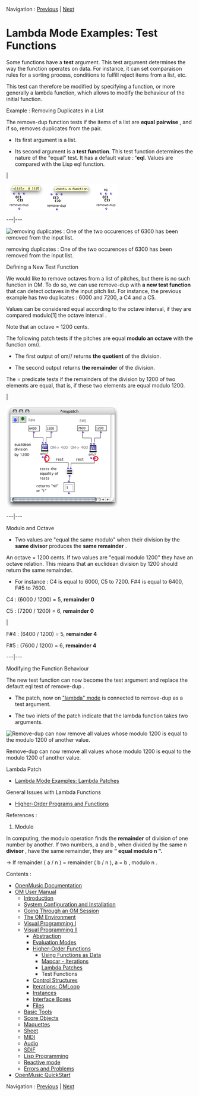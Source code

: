 Navigation : [Previous](LambdaPatch "page précédente\(Lambda
Patches\)") | [Next](Control "Next\(Control
Structures\)")


# Lambda Mode Examples: Test Functions

Some functions have a **test** argument. This test argument determines the way
the function operates on data. For instance, it can set comparaison rules for
a sorting process, conditions to fulfill reject items from a list, etc.

This test can therefore be modified by specifying a function, or more
generally a lambda function, which allows to modify the behaviour of the
initial function.

Example : Removing Duplicates in a List

The remove-dup function tests if the items of a list are **equal**
**pairwise** , and if so, removes duplicates from the pair.

  * Its first argument is a list.

  * Its second argument is a **test function**. This test function determines the nature of the "equal" test. It has a default value : **'eql**. Values are compared with the Lisp  eql function. 

|

[![](../res/removedup-args_1.png)](../res/removedup-args.png "Cliquez pour
agrandir")  
  
---|---  
  
![removing duplicates : One of the two occurences of 6300 has been removed
from the input list.](../res/removedup.png)

removing duplicates : One of the two occurences of 6300 has been removed from
the input list.

Defining a New Test Function

We would like to remove octaves from a list of pitches, but there is no such
function in OM. To do so, we can use remove-dup with **a new test function**
that can detect octaves in the input pitch list. For instance, the previous
example has two duplicates : 6000 and 7200, a C4 and a C5.

Values can be considered equal according to the octave interval, if they are
compared modulo[1] the octave interval .

Note that an octave = 1200 cents.

The following patch tests if the pitches are equal **modulo an octave** with
the function om//.

  * The first output of om// returns **the quotient** of the division.

  * The second output returns **the remainder** of the division. 

The =  predicate tests if the remainders of the division by 1200 of two
elements are equal, that is, if these two elements are equal modulo 1200.

|

[![](../res/modulotest_1.png)](../res/modulotest.png "Cliquez pour agrandir")  
  
---|---  
  
Modulo and Octave

  * Two values are "equal the same modulo" when their division by the **same divisor** produces the **same remainder** . 

An octave = 1200 cents. If two values are "equal modulo 1200" they have an
octave relation. This mieans that an euclidean division by 1200 should return
the same remainder.

  * For instance : C4 is equal to 6000, C5 to 7200. F#4 is equal to 6400, F#5 to 7600.

C4 : (6000 / 1200) = 5, **remainder 0**

C5 : (7200 / 1200) = 6, **remainder 0**

|

F#4 : (6400 / 1200) = 5, **remainder 4**

F#5 : (7600 / 1200) = 6, **remainder 4**  
  
---|---  

Modifying the Function Behaviour

The new test function can now become the  test argument and replace the
defautt  eql test of  remove-dup .

  * The patch, now on ["lambda" mode](LambdaMode) is connected to remove-dup as a test argument.

  * The two inlets of the patch indicate that the lambda function takes two arguments.

![Remove-dup can now remove all values whose modulo 1200 is equal to the
modulo 1200 of another value.](../res/modulotest-lambda.png)

Remove-dup can now remove all values whose modulo 1200 is equal to the modulo
1200 of another value.

Lambda Patch

  * [Lambda Mode Examples: Lambda Patches](LambdaPatch)

General Issues with Lambda Functions

  * [Higher-Order Programs and Functions](HighOrder)

References :

  1. Modulo

In computing, the modulo operation finds the **remainder** of division of one
number by another. If two numbers,  a and  b , when divided by the same  n
**divisor** , have the same remainder, they are **" equal modulo  n ".**

-> If remainder ( a  /  n ) = remainder ( b /  n ),  a =  b , modulo  n . 

Contents :

  * [OpenMusic Documentation](OM-Documentation)
  * [OM User Manual](OM-User-Manual)
    * [Introduction](00-Contents)
    * [System Configuration and Installation](Installation)
    * [Going Through an OM Session](Goingthrough)
    * [The OM Environment](Environment)
    * [Visual Programming I](BasicVisualProgramming)
    * [Visual Programming II](AdvancedVisualProgramming)
      * [Abstraction](Abstraction)
      * [Evaluation Modes](EvalModes)
      * [Higher-Order Functions](HighOrder)
        * [Using Functions as Data](Funcall)
        * [Mapcar \- Iterations](Mapcar)
        * [Lambda Patches](LambdaPatch)
        * Test Functions
      * [Control Structures](Control)
      * [Iterations: OMLoop](OMLoop)
      * [Instances](Instances)
      * [Interface Boxes](InterfaceBoxes)
      * [Files](Files)
    * [Basic Tools](BasicObjects)
    * [Score Objects](ScoreObjects)
    * [Maquettes](Maquettes)
    * [Sheet](Sheet)
    * [MIDI](MIDI)
    * [Audio](Audio)
    * [SDIF](SDIF)
    * [Lisp Programming](Lisp)
    * [Reactive mode](Reactive)
    * [Errors and Problems](errors)
  * [OpenMusic QuickStart](QuickStart-Chapters)

Navigation : [Previous](LambdaPatch "page précédente\(Lambda
Patches\)") | [Next](Control "Next\(Control
Structures\)")

